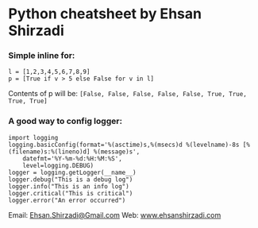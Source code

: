 # Python cheatsheet by Ehsan Shirzadi

### Simple inline for:
```
l = [1,2,3,4,5,6,7,8,9]
p = [True if v > 5 else False for v in l]
```
Contents of p will be: `[False, False, False, False, False, True, True, True, True]`

### A good way to config logger:
```
import logging
logging.basicConfig(format='%(asctime)s,%(msecs)d %(levelname)-8s [%(filename)s:%(lineno)d] %(message)s',
    datefmt='%Y-%m-%d:%H:%M:%S',
    level=logging.DEBUG)
logger = logging.getLogger(__name__)
logger.debug("This is a debug log")
logger.info("This is an info log")
logger.critical("This is critical")
logger.error("An error occurred")
```

Email: Ehsan.Shirzadi@Gmail.com
Web: www.ehsanshirzadi.com
